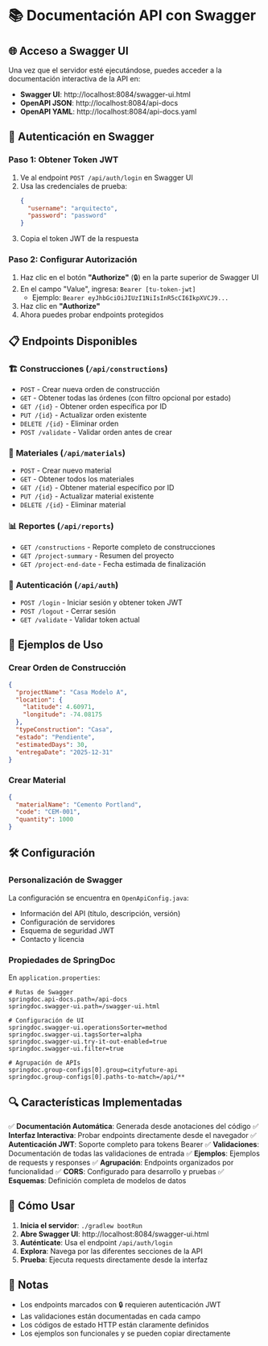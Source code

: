 # 📚 Documentación API con Swagger

## 🌐 **Acceso a Swagger UI**

Una vez que el servidor esté ejecutándose, puedes acceder a la documentación interactiva de la API en:

- **Swagger UI**: http://localhost:8084/swagger-ui.html
- **OpenAPI JSON**: http://localhost:8084/api-docs
- **OpenAPI YAML**: http://localhost:8084/api-docs.yaml

## 🔐 **Autenticación en Swagger**

### Paso 1: Obtener Token JWT
1. Ve al endpoint `POST /api/auth/login` en Swagger UI
2. Usa las credenciales de prueba:
   ```json
   {
     "username": "arquitecto",
     "password": "password"
   }
   ```
3. Copia el token JWT de la respuesta

### Paso 2: Configurar Autorización
1. Haz clic en el botón **"Authorize"** (🔒) en la parte superior de Swagger UI
2. En el campo "Value", ingresa: `Bearer [tu-token-jwt]`
   - Ejemplo: `Bearer eyJhbGciOiJIUzI1NiIsInR5cCI6IkpXVCJ9...`
3. Haz clic en **"Authorize"**
4. Ahora puedes probar endpoints protegidos

## 📋 **Endpoints Disponibles**

### 🏗️ **Construcciones** (`/api/constructions`)
- `POST` - Crear nueva orden de construcción
- `GET` - Obtener todas las órdenes (con filtro opcional por estado)
- `GET /{id}` - Obtener orden específica por ID
- `PUT /{id}` - Actualizar orden existente
- `DELETE /{id}` - Eliminar orden
- `POST /validate` - Validar orden antes de crear

### 🧱 **Materiales** (`/api/materials`)
- `POST` - Crear nuevo material
- `GET` - Obtener todos los materiales
- `GET /{id}` - Obtener material específico por ID
- `PUT /{id}` - Actualizar material existente
- `DELETE /{id}` - Eliminar material

### 📊 **Reportes** (`/api/reports`)
- `GET /constructions` - Reporte completo de construcciones
- `GET /project-summary` - Resumen del proyecto
- `GET /project-end-date` - Fecha estimada de finalización

### 🔐 **Autenticación** (`/api/auth`)
- `POST /login` - Iniciar sesión y obtener token JWT
- `POST /logout` - Cerrar sesión
- `GET /validate` - Validar token actual

## 🎯 **Ejemplos de Uso**

### Crear Orden de Construcción
```json
{
  "projectName": "Casa Modelo A",
  "location": {
    "latitude": 4.60971,
    "longitude": -74.08175
  },
  "typeConstruction": "Casa",
  "estado": "Pendiente",
  "estimatedDays": 30,
  "entregaDate": "2025-12-31"
}
```

### Crear Material
```json
{
  "materialName": "Cemento Portland",
  "code": "CEM-001",
  "quantity": 1000
}
```

## 🛠️ **Configuración**

### Personalización de Swagger
La configuración se encuentra en `OpenApiConfig.java`:
- Información del API (título, descripción, versión)
- Configuración de servidores
- Esquema de seguridad JWT
- Contacto y licencia

### Propiedades de SpringDoc
En `application.properties`:
```properties
# Rutas de Swagger
springdoc.api-docs.path=/api-docs
springdoc.swagger-ui.path=/swagger-ui.html

# Configuración de UI
springdoc.swagger-ui.operationsSorter=method
springdoc.swagger-ui.tagsSorter=alpha
springdoc.swagger-ui.try-it-out-enabled=true
springdoc.swagger-ui.filter=true

# Agrupación de APIs
springdoc.group-configs[0].group=cityfuture-api
springdoc.group-configs[0].paths-to-match=/api/**
```

## 🔍 **Características Implementadas**

✅ **Documentación Automática**: Generada desde anotaciones del código
✅ **Interfaz Interactiva**: Probar endpoints directamente desde el navegador
✅ **Autenticación JWT**: Soporte completo para tokens Bearer
✅ **Validaciones**: Documentación de todas las validaciones de entrada
✅ **Ejemplos**: Ejemplos de requests y responses
✅ **Agrupación**: Endpoints organizados por funcionalidad
✅ **CORS**: Configurado para desarrollo y pruebas
✅ **Esquemas**: Definición completa de modelos de datos

## 🚀 **Cómo Usar**

1. **Inicia el servidor**: `./gradlew bootRun`
2. **Abre Swagger UI**: http://localhost:8084/swagger-ui.html
3. **Auténticate**: Usa el endpoint `/api/auth/login`
4. **Explora**: Navega por las diferentes secciones de la API
5. **Prueba**: Ejecuta requests directamente desde la interfaz

## 📝 **Notas**

- Los endpoints marcados con 🔒 requieren autenticación JWT
- Las validaciones están documentadas en cada campo
- Los códigos de estado HTTP están claramente definidos
- Los ejemplos son funcionales y se pueden copiar directamente